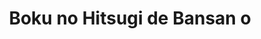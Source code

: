 --- 
title: "Boku no Hitsugi de Bansan o"
publishdate: "2019-7-21T16:48:46+02:00"
src: "https://365manga.net/manga/boku-no-hitsugi-de-bansan-o"
image: "https://data.365manga.net/images/thumbnails/6907-boku-no-hitsugi-de-bansan-o.jpg"
description: "A collection of short stories: • Boku no Hitsugi de Bansan o (Dinner in My Coffin) On a cold white winter night, a dying vampire shares his last moments with a bitter young lady. Will their encounter change what fate holds in store for them? A silently fading final journey. • Tasogare Renren (Longing for Dusk) • Shinobigoto (Whispered Things) High-school student, Chiya, encounters a tragic ghost in a pond.…"
---